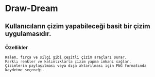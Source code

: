# Draw-Dream

## Kullanıcıların çizim yapabileceği basit bir çizim uygulamasıdır.

### Özellikler

    Kalem, fırça ve silgi gibi çeşitli çizim araçları sunar.
    Farklı renkler ve kalınlıklarla çizim yapma imkanı sağlar.
    Çizimlerin paylaşılması veya dışa aktarılması için PNG formatında kaydetme seçeneği.
